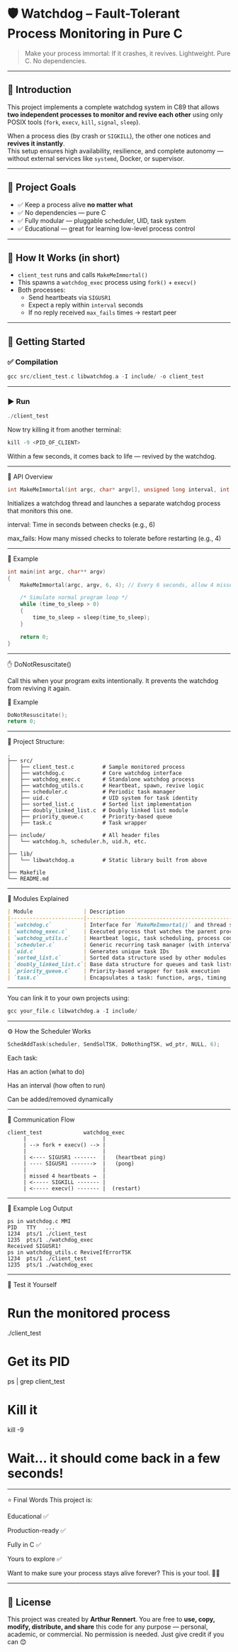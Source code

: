 # 🛡️ Watchdog – Fault-Tolerant Process Monitoring in Pure C

> Make your process immortal: If it crashes, it revives.
> Lightweight. Pure C. No dependencies.

------------------------------------------------------------

## 📖 Introduction

This project implements a complete watchdog system in C89 that allows **two independent processes to monitor and revive each other** using only POSIX tools (`fork`, `execv`, `kill`, `signal`, `sleep`).  

When a process dies (by crash or `SIGKILL`), the other one notices and **revives it instantly**.  
This setup ensures high availability, resilience, and complete autonomy — without external services like `systemd`, Docker, or supervisor.

------------------------------------------------------------

## 🎯 Project Goals

- ✅ Keep a process alive **no matter what**
- ✅ No dependencies — pure C
- ✅ Fully modular — pluggable scheduler, UID, task system
- ✅ Educational — great for learning low-level process control

------------------------------------------------------------

## 🔧 How It Works (in short)

- `client_test` runs and calls `MakeMeImmortal()`
- This spawns a `watchdog_exec` process using `fork()` + `execv()`
- Both processes:
  - Send heartbeats via `SIGUSR1`
  - Expect a reply within `interval` seconds
  - If no reply received `max_fails` times → restart peer

------------------------------------------------------------

## 🧪 Getting Started

### ✅ Compilation
```c
gcc src/client_test.c libwatchdog.a -I include/ -o client_test
```
------------------------------------------------------------

### ▶️ Run
```c
./client_test
```
Now try killing it from another terminal:
```c
kill -9 <PID_OF_CLIENT>
```
Within a few seconds, it comes back to life — revived by the watchdog.

------------------------------------------------------------

🔬 API Overview
```c
int MakeMeImmortal(int argc, char* argv[], unsigned long interval, int max_fails);
```
Initializes a watchdog thread and launches a separate watchdog process that monitors this one.

interval: Time in seconds between checks (e.g., 6)

max_fails: How many missed checks to tolerate before restarting (e.g., 4)

------------------------------------------------------------

🧪 Example

```c
int main(int argc, char** argv)
{
    MakeMeImmortal(argc, argv, 6, 4); // Every 6 seconds, allow 4 missed heartbeats

    /* Simulate normal program loop */
    while (time_to_sleep > 0)
    {
        time_to_sleep = sleep(time_to_sleep);
    }

    return 0;
}
```
------------------------------------------------------------

✋ DoNotResuscitate()

Call this when your program exits intentionally.
It prevents the watchdog from reviving it again.

🧪 Example
```c
DoNotResuscitate();
return 0;
```
------------------------------------------------------------

🧱 Project Structure:
```text
.
├── src/
│   ├── client_test.c         # Sample monitored process
│   ├── watchdog.c            # Core watchdog interface
│   ├── watchdog_exec.c       # Standalone watchdog process
│   ├── watchdog_utils.c      # Heartbeat, spawn, revive logic
│   ├── scheduler.c           # Periodic task manager
│   ├── uid.c                 # UID system for task identity
│   ├── sorted_list.c         # Sorted list implementation
│   ├── doubly_linked_list.c  # Doubly linked list module
│   ├── priority_queue.c      # Priority-based queue
│   ├── task.c                # Task wrapper
│
├── include/                  # All header files
│   └── watchdog.h, scheduler.h, uid.h, etc.
│
├── lib/
│   └── libwatchdog.a         # Static library built from above
│
├── Makefile
└── README.md
```
------------------------------------------------------------

🧠 Modules Explained

```markdown
| Module                | Description                                             |
|-----------------------|---------------------------------------------------------|
| `watchdog.c`          | Interface for `MakeMeImmortal()` and thread setup       |
| `watchdog_exec.c`     | Executed process that watches the parent process        |
| `watchdog_utils.c`    | Heartbeat logic, task scheduling, process control       |
| `scheduler.c`         | Generic recurring task manager (with intervals)         |
| `uid.c`               | Generates unique task IDs                               |
| `sorted_list.c`       | Sorted data structure used by other modules             |
| `doubly_linked_list.c`| Base data structure for queues and task lists           |
| `priority_queue.c`    | Priority-based wrapper for task execution               |
| `task.c`              | Encapsulates a task: function, args, timing             |

```

------------------------------------------------------------

You can link it to your own projects using:
```c
gcc your_file.c libwatchdog.a -I include/
```

------------------------------------------------------------

⚙️ How the Scheduler Works
```c
SchedAddTask(scheduler, SendSolTSK, DoNothingTSK, wd_ptr, NULL, 6);
```
Each task:

Has an action (what to do)

Has an interval (how often to run)

Can be added/removed dynamically

------------------------------------------------------------

🔁 Communication Flow
```text
client_test             watchdog_exec
     |                        |
     | --> fork + execv() --> |
     |                        |
     | <---- SIGUSR1 -------  |   (heartbeat ping)
     | ---- SIGUSR1 ------->  |   (pong)
     |                        |
     | missed 4 heartbeats →  |
     | <----- SIGKILL ------- |
     | <----- execv() ------- |  (restart)

```
------------------------------------------------------------

📄 Example Log Output
```text
ps in watchdog.c MMI
PID   TTY   ...
1234  pts/1 ./client_test
1235  pts/1 ./watchdog_exec
Received SIGUSR1!
ps in watchdog_utils.c ReviveIfErrorTSK
1234  pts/1 ./client_test
1235  pts/1 ./watchdog_exec
```
------------------------------------------------------------

🧪 Test it Yourself

# Run the monitored process
./client_test

# Get its PID
ps | grep client_test

# Kill it
kill -9 <pid>

# Wait... it should come back in a few seconds!

------------------------------------------------------------

⭐ Final Words
This project is:

Educational ✅

Production-ready ✅

Fully in C ✅

Yours to explore ✅

Want to make sure your process stays alive forever?
This is your tool. 🔄🧬

------------------------------------------------------------

## 📄 License

This project was created by **Arthur Rennert**.
You are free to **use, copy, modify, distribute, and share** this code for any purpose — personal, academic, or commercial.
No permission is needed. Just give credit if you can 😊

